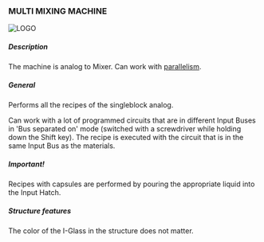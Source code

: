 ### MULTI MIXING MACHINE

![LOGO](https://raw.githubusercontent.com/GT-IMPACT/impact-front/main/public/media/gregtech/ParMix.png)

##### Description

The machine is analog to Mixer. Can work with [parallelism](/mechanics#parallelism).

##### General

Performs all the recipes of the singleblock analog.

Can work with a lot of programmed circuits that are in different Input Buses in 'Bus separated on' mode (switched with a screwdriver while holding down the Shift key). The recipe is executed with the circuit that is in the same Input Bus as the materials.

##### Important!

Recipes with capsules are performed by pouring the appropriate liquid into the Input Hatch.

##### Structure features

The color of the I-Glass in the structure does not matter.
